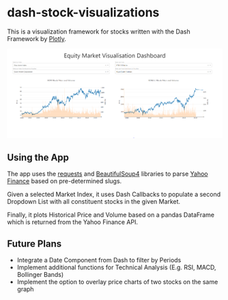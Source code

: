 # dash-stock-visualizations
This is a visualization framework for stocks written with the Dash Framework by [Plotly](https://plot.ly/).

![App Screenshot](https://github.com/NicholasTanWeiHong/dash-stock-visualizations/blob/master/images/screenshot.PNG "App Screenshot")

## Using the App
The app uses the [requests](https://realpython.com/python-requests/) and [BeautifulSoup4](https://www.crummy.com/software/BeautifulSoup/bs4/doc/) libraries to parse [Yahoo Finance](https://sg.finance.yahoo.com/) based on pre-determined slugs.

Given a selected Market Index, it uses Dash Callbacks to populate a second Dropdown List with all constituent stocks in the given Market.

Finally, it plots Historical Price and Volume based on a pandas DataFrame which is returned from the Yahoo Finance API.

## Future Plans
* Integrate a Date Component from Dash to filter by Periods
* Implement additional functions for Technical Analysis (E.g. RSI, MACD, Bollinger Bands)
* Implement the option to overlay price charts of two stocks on the same graph